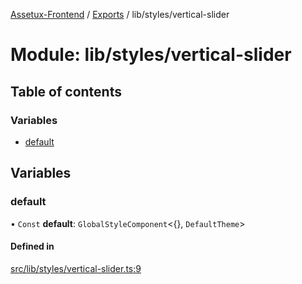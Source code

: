 [Assetux-Frontend](../README.md) / [Exports](../modules.md) / lib/styles/vertical-slider

# Module: lib/styles/vertical-slider

## Table of contents

### Variables

- [default](lib_styles_vertical_slider.md#default)

## Variables

### default

• `Const` **default**: `GlobalStyleComponent`<{}, `DefaultTheme`\>

#### Defined in

[src/lib/styles/vertical-slider.ts:9](https://github.com/ASSETUX/frontend/blob/9a68660/src/lib/styles/vertical-slider.ts#L9)
